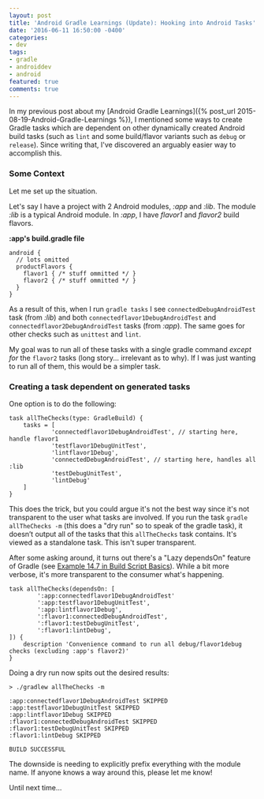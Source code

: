 ```yaml
---
layout: post
title: 'Android Gradle Learnings (Update): Hooking into Android Tasks'
date: '2016-06-11 16:50:00 -0400'
categories:
- dev
tags:
- gradle
- androiddev
- android
featured: true
comments: true
---
```


In my previous post about my [Android Gradle Learnings]({% post_url 2015-08-19-Android-Gradle-Learnings %}), I mentioned some ways to create Gradle tasks which are dependent on other dynamically created Android build tasks (such as `lint` and some build/flavor variants such as `debug` or `release`). Since writing that, I've discovered an arguably easier way to accomplish this.

<!--more-->

### Some Context
Let me set up the situation.

Let's say I have a project with 2 Android modules, *:app* and *:lib*. The module *:lib* is a typical Android module. In *:app*, I have *flavor1* and *flavor2* build flavors.

**:app's build.gradle file**

    android {
      // lots omitted
      productFlavors {
        flavor1 { /* stuff ommitted */ }
        flavor2 { /* stuff ommitted */ }
      }
    }


As a result of this, when I run `gradle tasks` I see `connectedDebugAndroidTest` task (from *:lib*) and both `connectedflavor1DebugAndroidTest` and `connectedflavor2DebugAndroidTest` tasks (from *:app*). The same goes for other checks such as `unittest` and `lint`.

My goal was to run all of these tasks with a single gradle command *except for* the `flavor2` tasks (long story... irrelevant as to why). If I was just wanting to run all of them, this would be a simpler task.

### Creating a task dependent on generated tasks

One option is to do the following:

    task allTheChecks(type: GradleBuild) {
        tasks = [
                'connectedflavor1DebugAndroidTest', // starting here, handle flavor1
                'testflavor1DebugUnitTest',
                'lintflavor1Debug',
                'connectedDebugAndroidTest', // starting here, handles all :lib
                'testDebugUnitTest',
                'lintDebug'
        ]
    }

This does the trick, but you could argue it's not the best way since it's not transparent to the user what tasks are involved. If you run the task `gradle allTheChecks -m`  (this does a "dry run" so to speak of the gradle task), it doesn’t output all of the tasks that this `allTheChecks` task contains. It's viewed as a standalone task. This isn't super transparent.

After some asking around, it turns out there's a "Lazy dependsOn" feature of Gradle (see [Example 14.7 in Build Script Basics](https://docs.gradle.org/current/userguide/tutorial_using_tasks.html)). While a bit more verbose, it's more transparent to the consumer what's happening.

    task allTheChecks(dependsOn: [
            ':app:connectedflavor1DebugAndroidTest'
            ':app:testflavor1DebugUnitTest',
            ':app:lintflavor1Debug',
            ':flavor1:connectedDebugAndroidTest',
            ':flavor1:testDebugUnitTest',
            ':flavor1:lintDebug',
    ]) {
        description 'Convenience command to run all debug/flavor1debug checks (excluding :app's flavor2)'
    }

Doing a dry run now spits out the desired results:

    > ./gradlew allTheChecks -m

    :app:connectedflavor1DebugAndroidTest SKIPPED
    :app:testflavor1DebugUnitTest SKIPPED
    :app:lintflavor1Debug SKIPPED
    :flavor1:connectedDebugAndroidTest SKIPPED
    :flavor1:testDebugUnitTest SKIPPED
    :flavor1:lintDebug SKIPPED

    BUILD SUCCESSFUL

The downside is needing to explicitly prefix everything with the module name. If anyone knows a way around this, please let me know!

Until next time...
